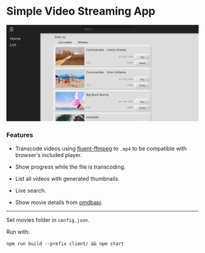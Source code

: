 
# Simple Video Streaming App

![Screenshot](images/screenshot.png)

### Features

* Transcode videos using [fluent-ffmpeg](https://www.npmjs.com/package/fluent-ffmpeg) to `.mp4`
to be compatible with browser's included player.

* Show progress while the file is transcoding.

* List all videos with generated thumbnails.

* Live search.

* Show movie details from [omdbapi](https://www.omdbapi.com/).

----------------------------------------------------------------------------------------------------

Set movies folder in `config.json`.

Run with:
```
npm run build --prefix client/ && npm start
```
